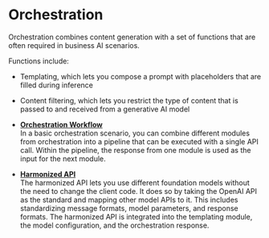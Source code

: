 <!-- loiocdd4847a8ec74b10b980c87843d80027 -->

# Orchestration

Orchestration combines content generation with a set of functions that are often required in business AI scenarios.

Functions include:

-   Templating, which lets you compose a prompt with placeholders that are filled during inference

-   Content filtering, which lets you restrict the type of content that is passed to and received from a generative AI model

-   **[Orchestration Workflow](orchestration-workflow-b233648.md "In a basic orchestration scenario, you can combine different modules from orchestration into a pipeline that can be executed with a single
		API call. Within the pipeline, the response from one module is used as the input for the next module.")**  
In a basic orchestration scenario, you can combine different modules from orchestration into a pipeline that can be executed with a single API call. Within the pipeline, the response from one module is used as the input for the next module.
-   **[Harmonized API](harmonized-api-e99365f.md "The harmonized API lets you use different foundation models without the need to change
		the client code. It does so by taking the OpenAI API as the standard and mapping other model
		APIs to it. This includes standardizing message formats, model parameters, and response
		formats. The harmonized API is integrated into the templating module, the model
		configuration, and the orchestration response.")**  
The harmonized API lets you use different foundation models without the need to change the client code. It does so by taking the OpenAI API as the standard and mapping other model APIs to it. This includes standardizing message formats, model parameters, and response formats. The harmonized API is integrated into the templating module, the model configuration, and the orchestration response.

